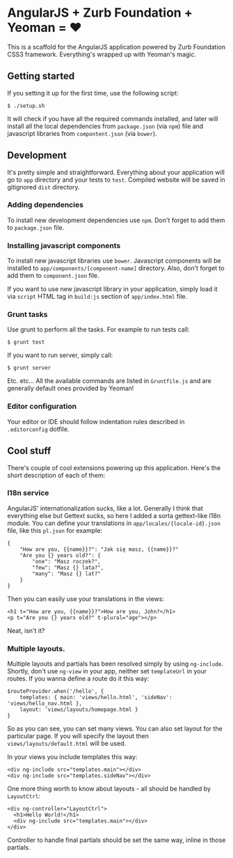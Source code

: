 # AngularJS + Zurb Foundation + Yeoman = ♥

This is a scaffold for the AngularJS application powered by Zurb Foundation CSS3 
framework. Everything's wrapped up with Yeoman's magic.

## Getting started

If you setting it up for the first time, use the following script:

    $ ./setup.sh
    
It will check if you have all the required commands installed, and later will 
install all the local dependencies from `package.json` (via `npm`) file and javascript
libraries from `compontent.json` (via `bower`).

## Development

It's pretty simple and straightforward. Everything about your application will
go to `app` directory and your tests to `test`. Compiled website will be
saved in gitignored `dist` directory.

### Adding dependencies 

To install new development dependencies use `npm`. Don't forget to add them to
`package.json` file.

### Installing javascript components

To install new javascript libraries use `bower`. Javascript components will be
installed to `app/components/[component-name]` directory. Also, don't forget
to add them to `component.json` file.

If you want to use new javascript library in your application, simply load it
via `script` HTML tag in `build:js` section of `app/index.html` file.

### Grunt tasks

Use grunt to perform all the tasks. For example to run tests call:

    $ grunt test

If you want to run server, simply call:

    $ grunt server

Etc. etc... All the available commands are listed in `Gruntfile.js` and 
are generally default ones provided by Yeoman!

### Editor configuration

Your editor or IDE should follow indentation rules described in `.editorconfig`
dotfile. 

## Cool stuff

There's couple of cool extensions powering up this application. Here's
the short description of each of them:

### I18n service

AngularJS' internationalization sucks, like a lot. Generally I think that 
everything else but Gettext sucks, so here I added a sorta gettext-like I18n
module. You can define your translations in `app/locales/{locale-id}.json` file,
like this `pl.json` for example:

    {
        "How are you, {{name}}?": "Jak się masz, {{name}}?"
        "Are you {} years old?": {
            "one": "Masz roczek?",
            "few": "Masz {} lata?",
            "many": "Masz {} lat?"
        }
    }

Then you can easily use your translations in the views:

    <h1 t="How are you, {{name}}?">How are you, John?</h1>
    <p t="Are you {} years old?" t-plural="age"></p>
    
Neat, isn't it?

### Multiple layouts.

Multiple layouts and partials has been resolved simply by using `ng-include`.
Shortly, don't use `ng-view` in your app, neither set `templateUrl` in your
routes. If you wanna define a route do it this way:
    
    $routeProvider.when('/hello', {
        templates: { main: 'views/hello.html', 'sideNav': 'views/hello_nav.html },
        layout: 'views/layouts/homepage.html }
    }
    
So as you can see, you can set many views. You can also set layout for the
particular page. If you will specify the layout then `views/layouts/default.html`
will be used.

In your views you include templates this way:

    <div ng-include src="templates.main"></div>
    <div ng-include src="templates.sideNav"></div>

One more thing worth to know about layouts - all should be handled by `LayoutCtrl`:

    <div ng-controller="LayoutCtrl">
      <h1>Hello World!</h1>
      <div ng-include src="templates.main"></div>
    </div>

Controller to handle final partials should be set the same way, inline in those
partials.
